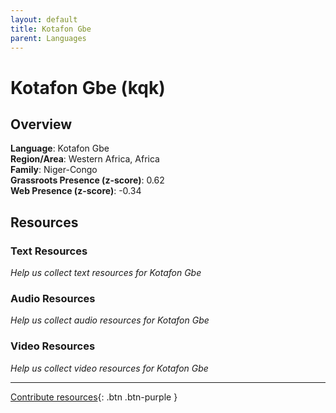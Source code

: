 ```yaml
---
layout: default
title: Kotafon Gbe
parent: Languages
---
```


# Kotafon Gbe (kqk)

## Overview

**Language**: Kotafon Gbe  
**Region/Area**: Western Africa, Africa  
**Family**: Niger-Congo  
**Grassroots Presence (z-score)**: 0.62  
**Web Presence (z-score)**: -0.34  

## Resources

### Text Resources
*Help us collect text resources for Kotafon Gbe*

### Audio Resources
*Help us collect audio resources for Kotafon Gbe*

### Video Resources
*Help us collect video resources for Kotafon Gbe*

---

[Contribute resources](https://forms.office.com/e/1SfLJx3u1r){: .btn .btn-purple }
